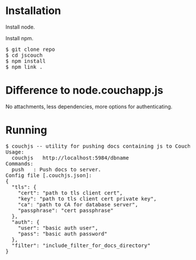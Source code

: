 # Installation

Install node.

Install npm.

<pre>
$ git clone repo
$ cd jscouch
$ npm install
$ npm link .
</pre>

# Difference to node.couchapp.js

No attachments, less dependencies, more options for authenticating. 

# Running

<pre>
$ couchjs -- utility for pushing docs containing js to CouchDB
Usage:
  couchjs <command> <docsdirectory> http://localhost:5984/dbname
Commands:
  push   : Push docs to server.
Config file [.couchjs.json]:
{
  "tls": {
    "cert": "path to tls client cert",
    "key": "path to tls client cert private key",
    "ca": "path to CA for database server",    
    "passphrase": "cert passphrase"
  },
  "auth": {
    "user": "basic auth user",
    "pass": "basic auth password"
  },
  "filter": "include_filter_for_docs_directory"
}
</pre>
